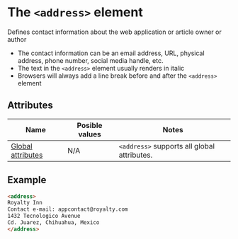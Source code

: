 # The `<address>` element
Defines contact information about the web application or article owner or author

- The contact information can be an email address, URL, physical address, phone number, social media handle, etc.
- The text in the `<address>` element usually renders in italic
- Browsers will always add a line break before and after the `<address>` element

## Attributes
| Name | Posible values | Notes |
|-|-|-|
| [Global attributes](../first-steps/global-attributes.md) | N/A | `<address>` supports all global attributes. |

## Example
```html
<address>
Royalty Inn
Contact e-mail: appcontact@royalty.com
1432 Tecnologico Avenue
Cd. Juarez, Chihuahua, Mexico
</address>
```